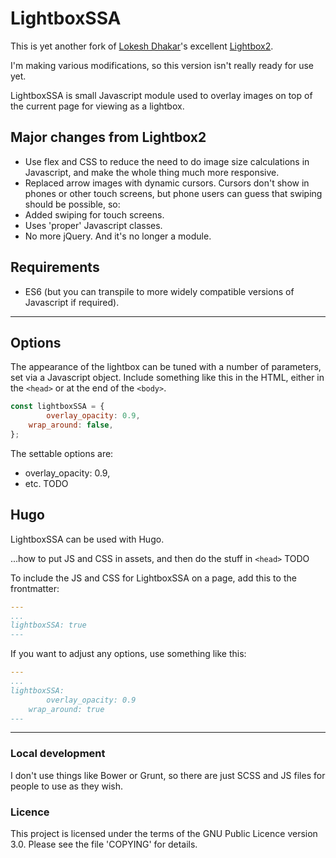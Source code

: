 # LightboxSSA

This is yet another fork of 
[Lokesh Dhakar](http://www.lokeshdhakar.com)'s excellent [Lightbox2](https://github.com/lokesh/lightbox2).

I'm making various modifications, so this version isn't really ready for use yet.

LightboxSSA is small Javascript module used to overlay images on top of the current page for viewing as a lightbox.


## Major changes from Lightbox2

* Use flex and CSS to reduce the need to do image size calculations in Javascript,
  and make the whole thing much more responsive.
* Replaced arrow images with dynamic cursors.  Cursors don't show in phones or other
  touch screens, but phone users can guess that swiping should be possible, so:
* Added swiping for touch screens.
* Uses 'proper' Javascript classes.
* No more jQuery.  And it's no longer a module.

## Requirements

* ES6 (but you can transpile to more widely compatible versions of Javascript if required).

---

## Options

The appearance of the lightbox can be tuned with a number of parameters, set via a Javascript object.  Include something
like this in the HTML, either in the `<head>` or at the end of the `<body>`.

```javascript
const lightboxSSA = {
        overlay_opacity: 0.9,
	wrap_around: false,
};
```

The settable options are:

* overlay_opacity: 0.9,
* etc. TODO

## Hugo

LightboxSSA can be used with Hugo.  

...how to put JS and CSS in assets, and then do the stuff in `<head>`  TODO

To include the JS and CSS for LightboxSSA on a page, add this to the frontmatter:

```yaml
---
...
lightboxSSA: true
---
```

If you want to adjust any options, use something like this:

```yaml
---
...
lightboxSSA: 
        overlay_opacity: 0.9
	wrap_around: true
---
```

---

### Local development

I don't use things like Bower or Grunt, so there are just SCSS and JS files for people to use as they wish.

### Licence

This project is licensed under the terms of the GNU Public Licence version 3.0.  Please see
the file 'COPYING' for details.

